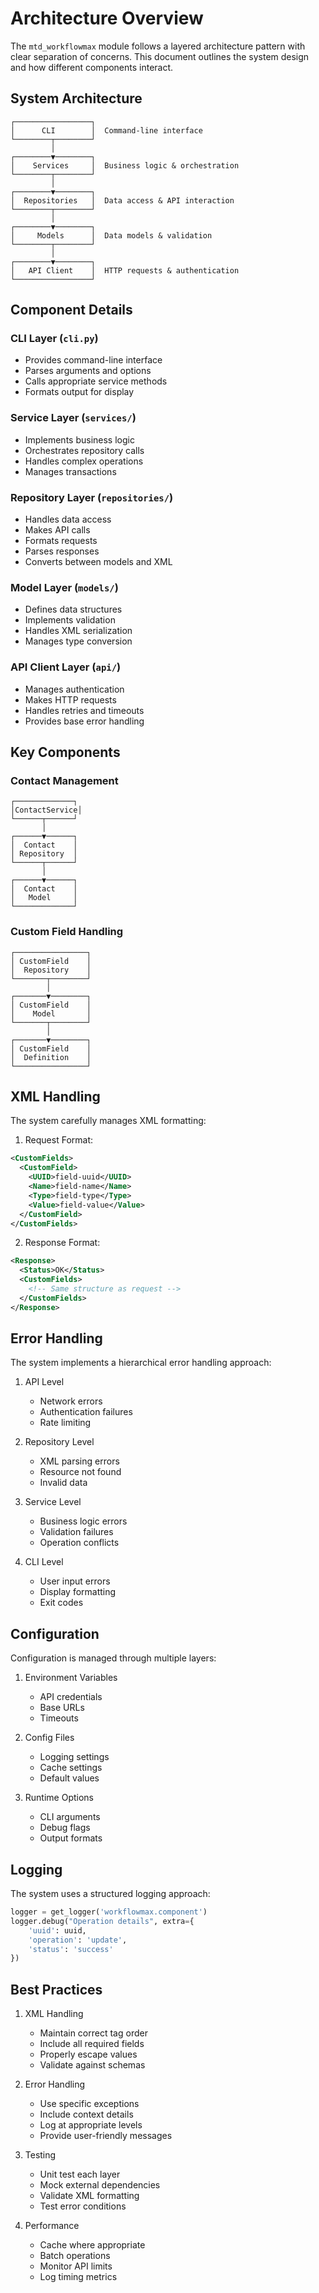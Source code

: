 # Architecture Overview

The `mtd_workflowmax` module follows a layered architecture pattern with clear separation of concerns. This document outlines the system design and how different components interact.

## System Architecture

```
┌─────────────────┐
│      CLI        │  Command-line interface
└────────┬────────┘
         │
┌────────▼────────┐
│    Services     │  Business logic & orchestration
└────────┬────────┘
         │
┌────────▼────────┐
│  Repositories   │  Data access & API interaction
└────────┬────────┘
         │
┌────────▼────────┐
│     Models      │  Data models & validation
└────────┬────────┘
         │
┌────────▼────────┐
│   API Client    │  HTTP requests & authentication
└─────────────────┘
```

## Component Details

### CLI Layer (`cli.py`)
- Provides command-line interface
- Parses arguments and options
- Calls appropriate service methods
- Formats output for display

### Service Layer (`services/`)
- Implements business logic
- Orchestrates repository calls
- Handles complex operations
- Manages transactions

### Repository Layer (`repositories/`)
- Handles data access
- Makes API calls
- Formats requests
- Parses responses
- Converts between models and XML

### Model Layer (`models/`)
- Defines data structures
- Implements validation
- Handles XML serialization
- Manages type conversion

### API Client Layer (`api/`)
- Manages authentication
- Makes HTTP requests
- Handles retries and timeouts
- Provides base error handling

## Key Components

### Contact Management
```
┌─────────────┐
│ContactService│
└──────┬──────┘
       │
┌──────▼──────┐
│  Contact    │
│ Repository  │
└──────┬──────┘
       │
┌──────▼──────┐
│  Contact    │
│   Model     │
└─────────────┘
```

### Custom Field Handling
```
┌────────────────┐
│ CustomField    │
│  Repository    │
└───────┬────────┘
        │
┌───────▼────────┐
│ CustomField    │
│    Model       │
└───────┬────────┘
        │
┌───────▼────────┐
│ CustomField    │
│  Definition    │
└────────────────┘
```

## XML Handling

The system carefully manages XML formatting:

1. Request Format:
```xml
<CustomFields>
  <CustomField>
    <UUID>field-uuid</UUID>
    <Name>field-name</Name>
    <Type>field-type</Type>
    <Value>field-value</Value>
  </CustomField>
</CustomFields>
```

2. Response Format:
```xml
<Response>
  <Status>OK</Status>
  <CustomFields>
    <!-- Same structure as request -->
  </CustomFields>
</Response>
```

## Error Handling

The system implements a hierarchical error handling approach:

1. API Level
   - Network errors
   - Authentication failures
   - Rate limiting

2. Repository Level
   - XML parsing errors
   - Resource not found
   - Invalid data

3. Service Level
   - Business logic errors
   - Validation failures
   - Operation conflicts

4. CLI Level
   - User input errors
   - Display formatting
   - Exit codes

## Configuration

Configuration is managed through multiple layers:

1. Environment Variables
   - API credentials
   - Base URLs
   - Timeouts

2. Config Files
   - Logging settings
   - Cache settings
   - Default values

3. Runtime Options
   - CLI arguments
   - Debug flags
   - Output formats

## Logging

The system uses a structured logging approach:

```python
logger = get_logger('workflowmax.component')
logger.debug("Operation details", extra={
    'uuid': uuid,
    'operation': 'update',
    'status': 'success'
})
```

## Best Practices

1. XML Handling
   - Maintain correct tag order
   - Include all required fields
   - Properly escape values
   - Validate against schemas

2. Error Handling
   - Use specific exceptions
   - Include context details
   - Log at appropriate levels
   - Provide user-friendly messages

3. Testing
   - Unit test each layer
   - Mock external dependencies
   - Validate XML formatting
   - Test error conditions

4. Performance
   - Cache where appropriate
   - Batch operations
   - Monitor API limits
   - Log timing metrics
